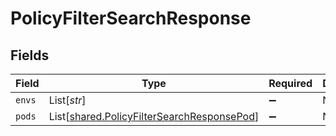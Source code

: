 # PolicyFilterSearchResponse


## Fields

| Field                                                                                              | Type                                                                                               | Required                                                                                           | Description                                                                                        |
| -------------------------------------------------------------------------------------------------- | -------------------------------------------------------------------------------------------------- | -------------------------------------------------------------------------------------------------- | -------------------------------------------------------------------------------------------------- |
| `envs`                                                                                             | List[*str*]                                                                                        | :heavy_minus_sign:                                                                                 | N/A                                                                                                |
| `pods`                                                                                             | List[[shared.PolicyFilterSearchResponsePod](../../models/shared/policyfiltersearchresponsepod.md)] | :heavy_minus_sign:                                                                                 | N/A                                                                                                |